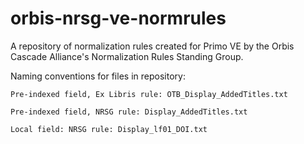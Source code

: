 # orbis-nrsg-ve-normrules
A repository of normalization rules created for Primo VE by the Orbis Cascade Alliance's Normalization Rules Standing Group.

Naming conventions for files in repository:

	Pre-indexed field, Ex Libris rule: OTB_Display_AddedTitles.txt

	Pre-indexed field, NRSG rule: Display_AddedTitles.txt

	Local field: NRSG rule: Display_lf01_DOI.txt
